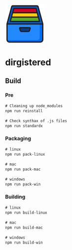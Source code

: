 ![logo](https://raw.githubusercontent.com/yafp/dirgistered/master/.github/images/logo/128x128.png)

# dirgistered
## Build


### Pre
```
# Cleaning up node_modules
npm run reinstall

# Check synthax of .js files
npm run standardx
```

### Packaging
```
# linux
npm run pack-linux

# mac
npm run pack-mac

# windows
npm run pack-win
```



### Building

```
# linux
npm run build-linux

# mac
npm run build-mac

# windows
npm run build-win
```
